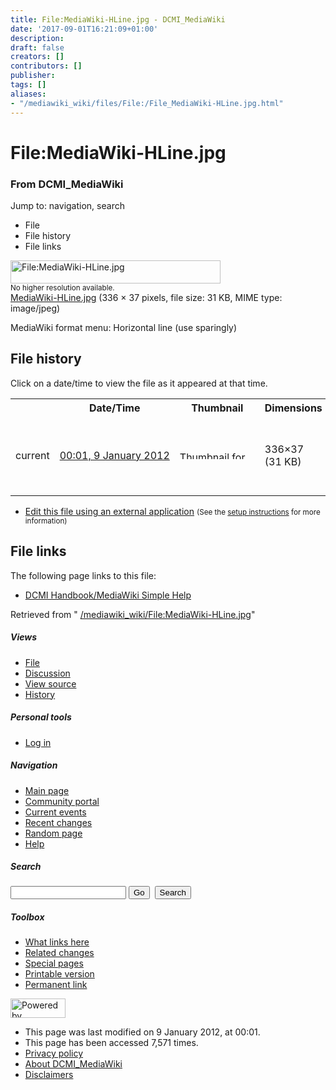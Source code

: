 ```yaml
---
title: File:MediaWiki-HLine.jpg - DCMI_MediaWiki
date: '2017-09-01T16:21:09+01:00'
description: 
draft: false
creators: []
contributors: []
publisher: 
tags: []
aliases:
- "/mediawiki_wiki/files/File:/File_MediaWiki-HLine.jpg.html"
---
```


<a id="top"></a>
# File:MediaWiki-HLine.jpg

### From DCMI\_MediaWiki

Jump to: navigation, search
<!-- start content -->
- File
- File history
- File links

 [<img alt="File:MediaWiki-HLine.jpg" src="/images/8/80/MediaWiki-HLine.jpg" width="336" height="37">](/mediawiki_wiki/files/MediaWiki-HLine.jpg)  
<small>No higher resolution available.</small>  
 [MediaWiki-HLine.jpg](/images/8/80/MediaWiki-HLine.jpg)‎ (336 × 37 pixels, file size: 31 KB, MIME type: image/jpeg)

MediaWiki format menu: Horizontal line (use sparingly)

<!-- 
NewPP limit report
Preprocessor node count: 1/1000000
Post-expand include size: 0/2097152 bytes
Template argument size: 0/2097152 bytes
Expensive parser function count: 0/100
-->
## File history

Click on a date/time to view the file as it appeared at that time.

<table class="wikitable filehistory">
  <tr>
    <td></td>
    <th>Date/Time</th>
    <th>Thumbnail</th>
    <th>Dimensions</th>
    <th>User</th>
    <th>Comment</th>
  </tr>
  <tr>
    <td>current</td>
    <td class="filehistory-selected" style="white-space: nowrap;"><a href="/mediawiki_wiki/files/MediaWiki-HLine.jpg">00:01, 9 January 2012</a></td>
    <td><a href="/images/8/80/MediaWiki-HLine.jpg"><img alt="Thumbnail for version as of 00:01, 9 January 2012" src="/images/8/80/MediaWiki-HLine.jpg" width="120" height="13"></a></td>
    <td>336×37 <span style="white-space: nowrap;">(31 KB)</span>
    </td>
    <td>
      <a href="/index.php?title=User:StuartSutton&amp;action=edit&amp;redlink=1" class="new mw-userlink" title="User:StuartSutton (page does not exist)">StuartSutton</a> <span style="white-space: nowrap;"> <span class="mw-usertoollinks">(<a href="/index.php?title=User_talk:StuartSutton&amp;action=edit&amp;redlink=1" class="new" title="User talk:StuartSutton (page does not exist)">Talk</a> | <a href="/index.php/Special:Contributions/StuartSutton" title="Special:Contributions/StuartSutton">contribs</a>)</span></span>
    </td>
    <td> <span class="comment">(MediaWiki format menu: Horizontal line (use sparingly))</span>
    </td>
  </tr>
</table>

  

- [Edit this file using an external application](/index.php?title=File:MediaWiki-HLine.jpg&action=edit&externaledit=true&mode=file "File:MediaWiki-HLine.jpg") <small>(See the <a href="http://www.mediawiki.org/wiki/Manual:External_editors" class="external text" rel="nofollow">setup instructions</a> for more information)</small>

## File links

The following page links to this file:

- [DCMI Handbook/MediaWiki Simple Help](/index.php/DCMI_Handbook/MediaWiki_Simple_Help "DCMI Handbook/MediaWiki Simple Help")

Retrieved from " [/mediawiki_wiki/File:MediaWiki-HLine.jpg](/mediawiki_wiki/files/File:/File:MediaWiki-HLine.jpg.html)"

<!-- end content -->

##### Views

- [File](/mediawiki_wiki/files/File:/File:MediaWiki-HLine.jpg.html "View the file page [c]")
- [Discussion](/index.php?title=File_talk:MediaWiki-HLine.jpg&action=edit&redlink=1 "Discussion about the content page [t]")
- [View source](/index.php?title=File:MediaWiki-HLine.jpg&action=edit "This page is protected.
You can view its source [e]")
- [History](/index.php?title=File:MediaWiki-HLine.jpg&action=history "Past revisions of this page [h]")

##### Personal tools

- [Log in](/index.php?title=Special:UserLogin&returnto=File:MediaWiki-HLine.jpg "You are encouraged to log in; however, it is not mandatory [o]")

<script type="text/javascript"> if (window.isMSIE55) fixalpha(); </script>

##### Navigation

- [Main page](/index.php/Main_Page "Visit the main page [z]")
- [Community portal](/index.php/DCMI_MediaWiki:Community_portal "About the project, what you can do, where to find things")
- [Current events](/index.php/DCMI_MediaWiki:Current_events "Find background information on current events")
- [Recent changes](/index.php/Special:RecentChanges "The list of recent changes in the wiki [r]")
- [Random page](/index.php/Special:Random "Load a random page [x]")
- [Help](/index.php/Help:Contents "The place to find out")

##### <label for="searchInput">Search</label>

<form action="/index.php" id="searchform">
				<input type="hidden" name="title" value="Special:Search">
				<input id="searchInput" title="Search DCMI_MediaWiki" accesskey="f" type="search" name="search">
				<input type="submit" name="go" class="searchButton" id="searchGoButton" value="Go" title="Go to a page with this exact name if exists"> 
				<input type="submit" name="fulltext" class="searchButton" id="mw-searchButton" value="Search" title="Search the pages for this text">
			</form>

##### Toolbox

- [What links here](/index.php/Special:WhatLinksHere/File:MediaWiki-HLine.jpg "List of all wiki pages that link here [j]")
- [Related changes](/index.php/Special:RecentChangesLinked/File:MediaWiki-HLine.jpg "Recent changes in pages linked from this page [k]")
- [Special pages](/index.php/Special:SpecialPages "List of all special pages [q]")
- [Printable version](/index.php?title=File:MediaWiki-HLine.jpg&printable=yes "Printable version of this page [p]")
- [Permanent link](/index.php?title=File:MediaWiki-HLine.jpg&oldid=2168 "Permanent link to this revision of the page")

<!-- end of the left (by default at least) column -->

 [<img src="/skins/common/images/poweredby_mediawiki_88x31.png" height="31" width="88" alt="Powered by MediaWiki">](http://www.mediawiki.org/)

- This page was last modified on 9 January 2012, at 00:01.
- This page has been accessed 7,571 times.
- [Privacy policy](/index.php/DCMI_MediaWiki:Privacy_policy "DCMI MediaWiki:Privacy policy")
- [About DCMI\_MediaWiki](/index.php/DCMI_MediaWiki:About "DCMI MediaWiki:About")
- [Disclaimers](/index.php/DCMI_MediaWiki:General_disclaimer "DCMI MediaWiki:General disclaimer")

<script>if (window.runOnloadHook) runOnloadHook();</script><!-- Served in 0.455 secs. -->
